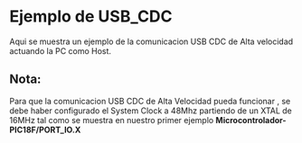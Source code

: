 # Ejemplo de USB_CDC
Aqui se muestra un ejemplo de la comunicacion USB CDC de Alta velocidad actuando la PC como Host.

<h2 dir="auto" tabindex="-1">Nota:</h2>
Para que la comunicacion USB CDC de Alta Velocidad pueda funcionar , se debe haber configurado el System Clock a 48Mhz partiendo de un XTAL de 16MHz
tal como se muestra en nuestro primer ejemplo <B><AHREF="https://github.com/SerCandio/Microcontrolador-PIC18F/tree/main/PORT_IO.X">Microcontrolador-PIC18F/PORT_IO.X</A></B>
